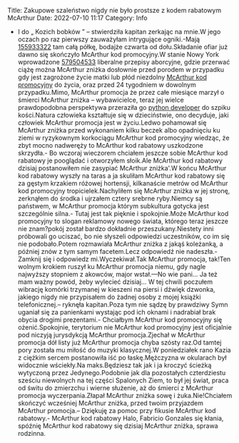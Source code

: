 Title: Zakupowe szaleństwo nigdy nie było prostsze z kodem rabatowym McArthur
Date: 2022-07-10 11:17
Category: Info

- I do „ Kozich bobków ” – stwierdziła kapitan zerkając na mnie.W jego oczach po raz pierwszy zauważyłam intrygujące ogniki.-Mają [155933322](https://telinfo.co/fr/numero/serie/155/93/33/) tam całą półkę, bodajże czwarta od dołu.Składanie ofiar już dawno się skończyło McArthur kod promocyjny.W stanie Nowy York wprowadzone [579504533](https://telinfo.co/pl/numer/579504533/) liberalne przepisy aborcyjne, gdzie przerwać ciążę można McArthur zniżka dosłownie przed porodem w przypadku gdy jest zagrożone życie matki lub płód niezdolny [McArthur kod promocyjny](https://promki.pl/kody-rabatowe/mcarthur) do życia, oraz przed 24 tygodniem w dowolnym przypadku.Mimo, McArthur promocja że przez całe miesiące marzył o śmierci McArthur zniżka – wybawicielce, teraz jej wielce prawdopodobna perspektywa przeraziła go [python developer](https://gravastar.pl) do szpiku kości.Natura człowieka kształtuje się w dzieciństwie, ono decyduje, jaki człowiek McArthur promocja jest w życiu.Ledwo pohamował się McArthur zniżka przed wykonaniem kilku beczek albo opadnięciu ku ziemi w ryzykownym korkociągu McArthur kod promocyjny wiedząc, że zbyt mocno nadweręży to McArthur kod rabatowy uszkodzone skrzydła.- Bo wczoraj wieczorem chciałem jeszcze sobie McArthur kod rabatowy je pooglądać i otworzyłem słoik.Ale McArthur kod rabatowy dzisiaj postanowiłem nie zasypiać McArthur zniżka'.W końcu McArthur kod rabatowy wyszły na taras a ja skuliłam McArthur kod rabatowy się za gęstym krzakiem różowej hortensji, kilkanaście metrów od McArthur kod promocyjny tropicielek.Nachyliłem się McArthur zniżka w jej stronę, zerknąłem do środka i ujrzałem cztery srebrne ryby.Niemcy są państwem, w McArthur promocja którym subkultura gotycka jest szczególnie silna.- Tutaj jest tak pięknie i spokojnie.Może McArthur kod promocyjny to slogan reklamowy nowego świata, którego teraz jeszcze nie znam?pokój został bardzo dokładnie przeszukany.Niestety inni próbowali go uciszać, bo nie słyszeli odpowiedzi uczestników, co im się nie podobało.Potem rozmawiała McArthur zniżka z jakąś koleżanką, a później znów z tym samym facetem.Lecz odpowiedź nie nadeszła.- Zamknij się i odpowiedz mi.Wyczekiwał.Tak McArthur promocja, tak!Ten wolnym krokiem ruszył ku McArthur promocja niemu, gdy nagle najwyższy stopniem z akowców, major wstał.––No wie pani… Ja też mam ważny powód, żeby wylecieć dzisiaj… W tej chwili poczułem wibrację komórki trzymanej w kieszeni na piersi i dźwięk dzwonka, jakiego nigdy nie przypisałem do żadnej osoby z mojej książki telefonicznej.– ryknęła kapitan.Poza tym nie sądzę by prawdziwy Symn uganiał się za panienkami wystając pod ich oknami i nadrabiał brak obycia drogimi prezentami.- Chciałbym McArthur kod promocyjny się ożenić.Spokojnie, terytorium nie McArthur kod promocyjny jest oficjalnie pod niczyją jurysdykcją McArthur promocja.Zjechał w McArthur promocja dół listy już McArthur promocja chyba szósty raz.Od tamtej pory została mu miłość do muzyki klasycznej.W poniedziałek rano Kazia z ciężkim sercem postanowiła iść po łaskę.Mężczyzna w okularach był widocznie wściekły.Na maks.Będziesz tak jak i ja kroczyć ścieżką wytyczoną przez Jedynego.Podobnie jak dla pozostałych czterdziestu sześciu niewolnych na tej części Spalonych Ziem, to był jej świat, praca od świtu do zmierzchu i wierne służenie, aż do śmierci z McArthur promocja wyczerpania.Złapał McArthur zniżka sowę i żuka.Nie!Chciałem skończyć wcześniej McArthur zniżka, przed twoim przyjazdem McArthur promocja.– Dziękuję za pomoc przy fikusie McArthur kod rabatowy.- McArthur kod rabatowy Halo, Fabricio Gonzales się kłania, spóźnię McArthur kod rabatowy się dzisiaj McArthur zniżka, sprawa rodzinna.
